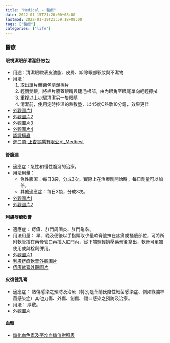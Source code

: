 ```yaml
---
title: "Medical - 醫療"
date: 2022-01-15T21:20:00+08:00
lastmod: 2022-01-19T21:59:18+08:00
tags: ["醫療"]
categories: ["life"]
---
```


### 醫療
<!--more-->
#### 眼視潔眼部清潔舒效包
- 用途：清潔眼瞼表皮油脂、皮屑、卸除眼部彩妝與不潔物
- 用法：
    1. 取出單片無菌包清潔棉片
    2. 輕閉雙眼，將棉片覆蓋眼睛與睫毛根部，由內眼角至眼尾單向輕輕擦拭
    3. 重複以上步驟清潔另一隻眼睛
    4. 清潔前，使用定時控溫的熱敷墊，以45度C熱敷10分鐘，效果更佳
- [外觀圖片1](https://drive.google.com/uc?export=view&id=1RsitDGFFeo9CXKPua8cdZyxq81hWYrY2)
- [外觀圖片2](https://drive.google.com/uc?export=view&id=1RovKFHVVePLWUiKIK1iwKeTcYnCy-CKR)
- [外觀圖片3](https://drive.google.com/uc?export=view&id=1RwEVVM4xg5cf4j4ptsZGowC6UzF1S8qV)
- [外觀圖片4](https://drive.google.com/uc?export=view&id=1SKJVk9maa-5YMKbp5wgDSa9ROJTXn8Oq)
- [認識螨蟲](https://drive.google.com/uc?export=view&id=1SF2ZpeaVGTfhTXKnLfkfpK_P6AcEm7ak)
- [進口商-正杏實業有限公司_Medbest](http://www.medbest.com.tw/index.php)

[//]: # (This may be the most platform independent comment)
[//]: # 
[//]: # (The best image resolution for most smartphones is )
[//]: # (640 by 320 pixels, although you should ideally maintain )
[//]: # (the aspect ratio of the original image or the output image )
[//]: # (will be distorted.)

#### 舒腹達
- 適應症：急性和慢性腹瀉的治療。
- 用法用量： 
  * 急性腹瀉：每日3袋，分成3次。實際上在治療剛開始時，每日劑量可以加倍。
  * 其他適應症：每日3袋，分成3次。
- [外觀圖片1](https://drive.google.com/uc?export=view&id=1S5GFVpQcr6tis7vyFo0OWxmMaAJVu68x)
- [外觀圖片2](https://drive.google.com/uc?export=view&id=1S4-dlDMB79puoYybP9wzxFDckygOujry)

#### 利膚痔瘡軟膏
- 適應症： 痔瘡、肛門周圍炎、肛門龜裂。
- 用法用量： 早、晚及便後以手指頭取少量軟膏塗抹在疼痛或搔癢部位，可將所附軟管插在藥膏管口再插入肛門內，從下端輕輕擠壓藥膏後拿出，軟膏可單獨使用或與栓劑併用。
- [外觀圖片1](https://drive.google.com/uc?export=view&id=1SmIItV-3W5YsJCGgjgkpeiaku4lQEwly)
- [利膚痔瘡軟膏外觀圖片](https://drive.google.com/uc?export=view&id=1SzsG0XbQ4NpuNzA2jnzNxOccJer3up-5)
- [痔康軟膏外觀圖片](https://drive.google.com/uc?export=view&id=1Sprwk749rjEvrxM7BXWtr6V45omHvzrQ)

#### 皮復健乳膏
- 適應症： 熱傷感染之預防及治療（特別是革蘭氏陰性細菌感染症、例如綠膿桿菌感染症）其他刀傷、外傷、創傷、傷口感染之預防及治療。 
- 用法：
    厚敷。
- [外觀圖片](https://drive.google.com/uc?export=view&id=1-UVrRne2I8gdvR1DAu2fSfEsoSg8JXdP )

#### 血糖
- [糖化血色素及平均血糖值對照表](https://drive.google.com/uc?export=view&id=1TZXtdOrEUQXdzB5L3ZTXk2oOHsQy6JWH )
